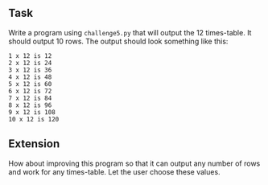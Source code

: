 ## Task
Write a program using `challenge5.py` that will output the 12 times-table. It should output 10 rows. The output should look something like this:

    1 x 12 is 12
    2 x 12 is 24
    3 x 12 is 36
    4 x 12 is 48
    5 x 12 is 60
    6 x 12 is 72
    7 x 12 is 84
    8 x 12 is 96
    9 x 12 is 108
    10 x 12 is 120

## Extension
How about improving this program so that it can output any number of rows and work for any times-table. Let the user choose these values.